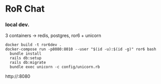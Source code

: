 # RoR Chat


### local dev.
3 containers -> redis, postgres, ror6 + unicorn

```
docker build -t ror6dev .
docker-compose run -p8080:8010 --user "$(id -u):$(id -g)" ror6 bash
  bundle install
  rails db:setup
  rails db:migrate
  bundle exec unicorn -c config/unicorn.rb

```
http://<IP>:8080